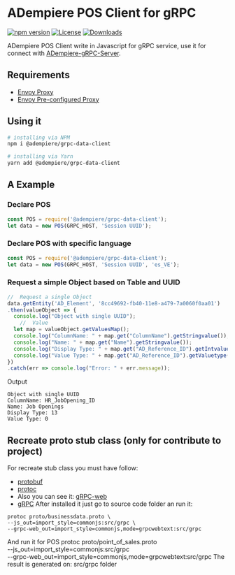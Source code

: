 # ADempiere POS Client for gRPC

[![npm version](https://img.shields.io/npm/v/@adempiere/grpc-data-client.svg)](https://www.npmjs.com/package/@adempiere/grpc-data-client)
[![License](https://img.shields.io/npm/l/@adempiere/grpc-data-client.svg)](https://github.com/erpcya/adempiere-gRPC-Server/blob/master/LICENSE)
[![Downloads](https://img.shields.io/npm/dm/@adempiere/grpc-data-client.svg)](https://www.npmjs.com/package/@adempiere/grpc-data-client)
<!--
[![Dependencies](https://img.shields.io/librariesio/github/erpcya/grpc-data-client.svg)](https://www.npmjs.com/package/@adempiere/grpc-data-client)
-->

ADempiere POS Client write in Javascript for gRPC service, use it for connect with
[ADempiere-gRPC-Server](https://github.com/erpcya/adempiere-gRPC-Server).

## Requirements
- [Envoy Proxy](https://www.envoyproxy.io/)
- [Envoy Pre-configured Proxy](https://github.com/erpcya/gRPC-Envoy-Proxy)

## Using it

``` bash
# installing via NPM
npm i @adempiere/grpc-data-client
```
``` bash
# installing via Yarn
yarn add @adempiere/grpc-data-client
```

## A Example
### Declare POS
```javascript
const POS = require('@adempiere/grpc-data-client');
let data = new POS(GRPC_HOST, 'Session UUID');
```
### Declare POS with specific language
```javascript
const POS = require('@adempiere/grpc-data-client');
let data = new POS(GRPC_HOST, 'Session UUID', 'es_VE');
```

### Request a simple Object based on Table and UUID
```javascript
//  Request a single Object
data.getEntity('AD_Element', '8cc49692-fb40-11e8-a479-7a0060f0aa01')
.then(valueObject => {
  console.log("Object with single UUID");
    //  Value
  let map = valueObject.getValuesMap();
  console.log("ColumnName: " + map.get("ColumnName").getStringvalue());
  console.log("Name: " + map.get("Name").getStringvalue());
  console.log("Display Type: " + map.get("AD_Reference_ID").getIntvalue());
  console.log("Value Type: " + map.get("AD_Reference_ID").getValuetype());
})
.catch(err => console.log("Error: " + err.message));
```

Output
```
Object with single UUID
ColumnName: HR_JobOpening_ID
Name: Job Openings
Display Type: 13
Value Type: 0
```

## Recreate proto stub class (only for contribute to project)
For recreate stub class you must have follow:
- [protobuf](https://github.com/protocolbuffers/protobuf/releases)
- [protoc](https://github.com/grpc/grpc-web/releases)
- Also you can see it: [gRPC-web](https://github.com/grpc/grpc-web)
- [gRPC](https://grpc.io/docs/tutorials/basic/web.html)
After installed it just go to source code folder an run it:
```Shell
protoc proto/businessdata.proto \
--js_out=import_style=commonjs:src/grpc \
--grpc-web_out=import_style=commonjs,mode=grpcwebtext:src/grpc
```
And run it for POS
protoc proto/point_of_sales.proto \
--js_out=import_style=commonjs:src/grpc \
--grpc-web_out=import_style=commonjs,mode=grpcwebtext:src/grpc
The result is generated on: src/grpc folder
